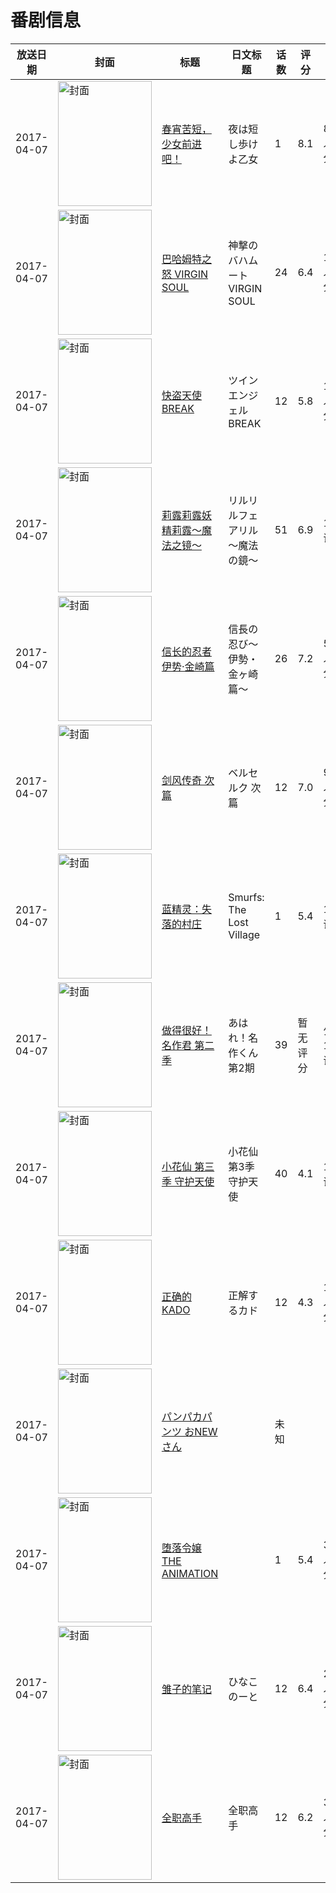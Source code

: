 # 番剧信息

|放送日期|封面|标题|日文标题|话数|评分|评分人数|
|---|---|---|---|---|---|---|
|2017-04-07|<img src="https://lain.bgm.tv/pic/cover/c/f3/59/202240_KKkZm.jpg" alt="封面" style="width:150px;height:200px;object-fit:cover;">|[春宵苦短，少女前进吧！](https://bangumi.tv/subject/202240)|夜は短し歩けよ乙女|1|8.1|8045人评分|
|2017-04-07|<img src="https://lain.bgm.tv/pic/cover/c/95/4e/132981_3d13f.jpg" alt="封面" style="width:150px;height:200px;object-fit:cover;">|[巴哈姆特之怒 VIRGIN SOUL](https://bangumi.tv/subject/132981)|神撃のバハムート VIRGIN SOUL|24|6.4|1484人评分|
|2017-04-07|<img src="https://lain.bgm.tv/pic/cover/c/b1/5e/186220_7MlS7.jpg" alt="封面" style="width:150px;height:200px;object-fit:cover;">|[快盗天使BREAK](https://bangumi.tv/subject/186220)|ツインエンジェルBREAK|12|5.8|135人评分|
|2017-04-07|<img src="https://lain.bgm.tv/pic/cover/c/a8/63/208360_CP5Js.jpg" alt="封面" style="width:150px;height:200px;object-fit:cover;">|[莉露莉露妖精莉露～魔法之镜～](https://bangumi.tv/subject/208360)|リルリルフェアリル～魔法の鏡～|51|6.9|14人评分|
|2017-04-07|<img src="https://lain.bgm.tv/pic/cover/c/f6/0f/209839_gDgiG.jpg" alt="封面" style="width:150px;height:200px;object-fit:cover;">|[信长的忍者 伊势·金崎篇](https://bangumi.tv/subject/209839)|信長の忍び〜伊勢・金ヶ崎篇〜|26|7.2|518人评分|
|2017-04-07|<img src="https://lain.bgm.tv/pic/cover/c/6b/f9/192906_p7NAm.jpg" alt="封面" style="width:150px;height:200px;object-fit:cover;">|[剑风传奇 次篇](https://bangumi.tv/subject/192906)|ベルセルク 次篇|12|7.0|946人评分|
|2017-04-07|<img src="https://lain.bgm.tv/pic/cover/c/36/f4/209579_lkkeJ.jpg" alt="封面" style="width:150px;height:200px;object-fit:cover;">|[蓝精灵：失落的村庄](https://bangumi.tv/subject/209579)|Smurfs: The Lost Village|1|5.4|19人评分|
|2017-04-07|<img src="https://lain.bgm.tv/pic/cover/c/4c/59/212813_VoZCd.jpg" alt="封面" style="width:150px;height:200px;object-fit:cover;">|[做得很好！名作君 第二季](https://bangumi.tv/subject/212813)|あはれ！名作くん  第2期|39|暂无评分|少于10人评分|
|2017-04-07|<img src="https://lain.bgm.tv/pic/cover/c/96/7e/228581_Sbz86.jpg" alt="封面" style="width:150px;height:200px;object-fit:cover;">|[小花仙 第三季 守护天使](https://bangumi.tv/subject/228581)|小花仙 第3季 守护天使|40|4.1|15人评分|
|2017-04-07|<img src="https://lain.bgm.tv/pic/cover/c/2a/c6/161765_t9TUd.jpg" alt="封面" style="width:150px;height:200px;object-fit:cover;">|[正确的KADO](https://bangumi.tv/subject/161765)|正解するカド|12|4.3|1346人评分|
|2017-04-07|<img src="https://lain.bgm.tv/pic/cover/c/4c/4d/238403_cgtgD.jpg" alt="封面" style="width:150px;height:200px;object-fit:cover;">|[パンパカパンツ おNEWさん](https://bangumi.tv/subject/238403)||未知|||
|2017-04-07|<img src="https://bangumi.tv/img/no_icon_subject.png" alt="封面" style="width:150px;height:200px;object-fit:cover;">|[堕落令嬢 THE ANIMATION](https://bangumi.tv/subject/212836)||1|5.4|356人评分|
|2017-04-07|<img src="https://lain.bgm.tv/pic/cover/c/b2/0c/190907_H0Lox.jpg" alt="封面" style="width:150px;height:200px;object-fit:cover;">|[雏子的笔记](https://bangumi.tv/subject/190907)|ひなこのーと|12|6.4|2032人评分|
|2017-04-07|<img src="https://lain.bgm.tv/pic/cover/c/ec/04/153196_44kKb.jpg" alt="封面" style="width:150px;height:200px;object-fit:cover;">|[全职高手](https://bangumi.tv/subject/153196)|全职高手|12|6.2|3034人评分|
